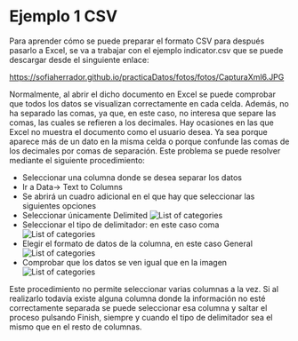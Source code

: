 # Ejemplo 1 CSV

Para aprender cómo se puede preparar el formato CSV para después pasarlo a Excel, se va a trabajar con el ejemplo indicator.csv 
que se puede descargar desde el singuiente enlace:

<https://sofiaherrador.github.io/practicaDatos/fotos/fotos/CapturaXml6.JPG>

Normalmente, al abrir el dicho documento en Excel se puede comprobar que todos los datos se visualizan correctamente en cada celda. 
Además, no ha separado las comas, ya que, en este caso, no interesa que separe las comas, las cuales se refieren a los decimales.
Hay ocasiones en las que Excel no muestra el documento como el usuario desea. Ya sea porque aparece más de un dato en la misma celda o 
porque confunde las comas de los decimales por comas de separación. Este problema se puede resolver mediante el siguiente procedimiento:

- Seleccionar una columna donde se desea separar los datos
- Ir a Data-> Text to Columns
- Se abrirá un cuadro adicional en el que hay que seleccionar las siguientes opciones 
- Seleccionar únicamente Delimited
![List of categories](https://sofiaherrador.github.io/practicaDatos/fotos/fotos/Capture%20csv1.PNG)
- Seleccionar el tipo de delimitador: en este caso coma
![List of categories](https://sofiaherrador.github.io/practicaDatos/fotos/fotos/Capture%20csv2.PNG)
- Elegir el formato de datos de la columna, en este caso General
![List of categories](https://sofiaherrador.github.io/practicaDatos/fotos/fotos/Capture%20csv%203.PNG)
- Comprobar que los datos se ven igual que en la imagen
![List of categories](https://sofiaherrador.github.io/practicaDatos/fotos/fotos/Capture%201.PNG)

Este procedimiento no permite seleccionar varias columnas a la vez. Si al realizarlo todavía existe alguna columna donde la 
información no esté correctamente separada se puede seleccionar esa columna y saltar el proceso pulsando Finish, siempre y 
cuando el tipo de delimitador sea el mismo que en el resto de columnas.
